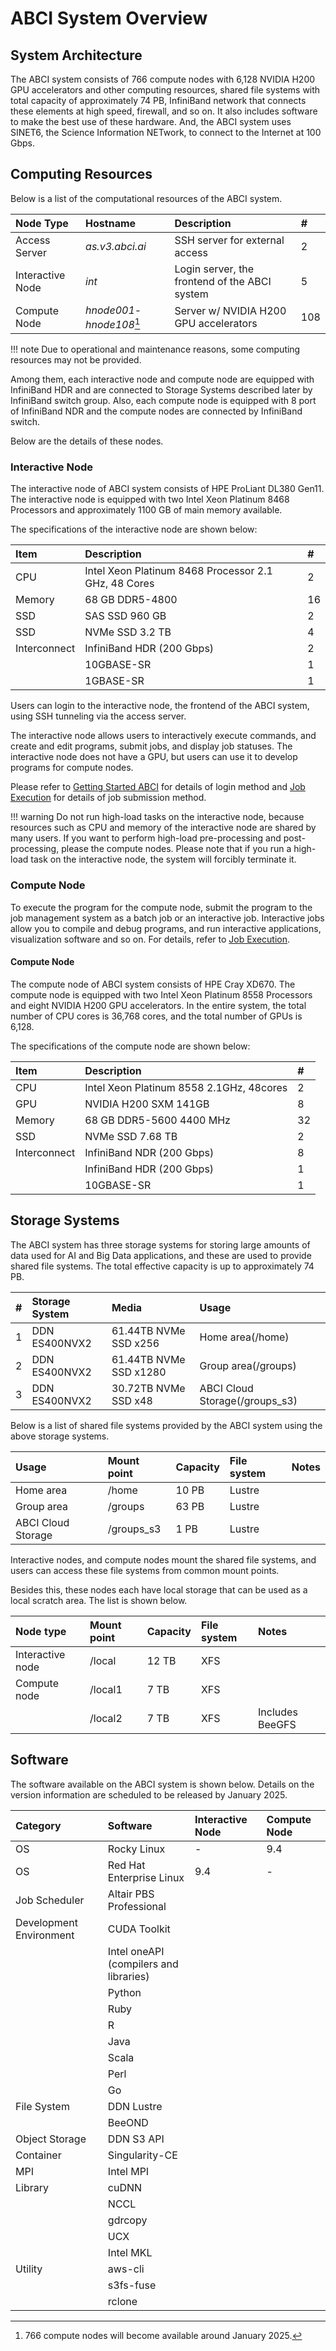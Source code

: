 # ABCI System Overview

## System Architecture

The ABCI system consists of 766 compute nodes with 6,128 NVIDIA H200 GPU accelerators and other computing resources, shared file systems with total capacity of approximately 74 PB, InfiniBand network that connects these elements at high speed, firewall, and so on. It also includes software to make the best use of these hardware. And, the ABCI system uses SINET6, the Science Information NETwork, to connect to the Internet at 100 Gbps.

## Computing Resources

Below is a list of the computational resources of the ABCI system.

| Node Type | Hostname | Description | # |
|:--|:--|:--|:--|
| Access Server | *as.v3.abci.ai* | SSH server for external access | 2 |
| Interactive Node | *int* | Login server, the frontend of the ABCI system | 5 |
| Compute Node | *hnode001*-*hnode108*[^1] | Server w/ NVIDIA H200 GPU accelerators | 108 |

[^1]: 766 compute nodes will become available around January 2025.

!!! note
    Due to operational and maintenance reasons, some computing resources may not be provided.

Among them, each interactive node and compute node are equipped with InfiniBand HDR and are connected to Storage Systems described later by InfiniBand switch group.
Also, each compute node is equipped with 8 port of InfiniBand NDR and the compute nodes are connected by InfiniBand switch.

Below are the details of these nodes.

### Interactive Node

The interactive node of ABCI system consists of HPE ProLiant DL380 Gen11.
The interactive node is equipped with two Intel Xeon Platinum 8468 Processors and approximately 1100 GB of main memory available.

The specifications of the interactive node are shown below:

| Item| Description | # |
|:--|:--|:--|
| CPU | Intel Xeon Platinum 8468 Processor 2.1 GHz, 48 Cores | 2 |
| Memory | 68 GB DDR5-4800 | 16 |
| SSD | SAS SSD 960 GB | 2 |
| SSD | NVMe SSD 3.2 TB | 4 |
| Interconnect | InfiniBand HDR (200 Gbps) | 2 |
| | 10GBASE-SR | 1 |
| | 1GBASE-SR | 1 |

Users can login to the interactive node, the frontend of the ABCI system, using SSH tunneling via the access server.

The interactive node allows users to interactively execute commands, and create and edit programs, submit jobs, and display job statuses. The interactive node does not have a GPU, but users can use it to develop programs for compute nodes.

Please refer to [Getting Started ABCI](getting-started.md) for details of login method and [Job Execution](job-execution.md) for details of job submission method.

!!! warning
    Do not run high-load tasks on the interactive node, because resources such as CPU and memory of the interactive node are shared by many users. If you want to perform high-load pre-processing and post-processing, please the compute nodes.
	Please note that if you run a high-load task on the interactive node, the system will forcibly terminate it.

### Compute Node

To execute the program for the compute node, submit the program to the job management system as a batch job or an interactive job. Interactive jobs allow you to compile and debug programs, and run interactive applications, visualization software and so on. For details, refer to [Job Execution](job-execution.md).

#### Compute Node

The compute node of ABCI system consists of HPE Cray XD670.
The compute node is equipped with two Intel Xeon Platinum 8558 Processors and eight NVIDIA H200 GPU accelerators. In the entire system, the total number of CPU cores is 36,768 cores, and the total number of GPUs is 6,128.

The specifications of the compute node are shown below:

| Item | Description | # |
|:--|:--|:--|
| CPU | Intel Xeon Platinum 8558 2.1GHz, 48cores | 2 |
| GPU | NVIDIA H200 SXM 141GB | 8 |
| Memory | 68 GB DDR5-5600 4400 MHz | 32 |
| SSD | NVMe SSD 7.68 TB | 2 |
| Interconnect | InfiniBand NDR (200 Gbps) | 8 |
| | InfiniBand HDR (200 Gbps) | 1 |
| | 10GBASE-SR | 1 |


## Storage Systems

The ABCI system has three storage systems for storing large amounts of data used for AI and Big Data applications, and these are used to provide shared file systems. The total effective capacity is up to approximately 74 PB.

| # | Storage System | Media | Usage |
|:--|:--|:--|:--|
| 1 | DDN ES400NVX2 | 61.44TB NVMe SSD x256 | Home area(/home) |
| 2 | DDN ES400NVX2 | 61.44TB NVMe SSD x1280 | Group area(/groups) |
| 3 | DDN ES400NVX2 | 30.72TB NVMe SSD x48 | ABCI Cloud Storage(/groups_s3) |

Below is a list of shared file systems provided by the ABCI system using the above storage systems.

| Usage | Mount point | Capacity | File system | Notes |
|:--|:--|:--|:--|:--|
| Home area | /home | 10 PB | Lustre |  |
| Group area | /groups | 63 PB | Lustre |  |
| ABCI Cloud Storage | /groups_s3 | 1 PB | Lustre |  |


Interactive nodes, and compute nodes mount the shared file systems, and users can access these file systems from common mount points.

Besides this, these nodes each have local storage that can be used as a local scratch area. The list is shown below.

| Node type | Mount point | Capacity | File system | Notes |
|:--|:--|:--|:--|:--|
| Interactive node | /local | 12 TB | XFS | |
| Compute node | /local1 | 7 TB | XFS |  |
|                 | /local2 | 7 TB | XFS | Includes BeeGFS |

## Software

The software available on the ABCI system is shown below. Details on the version information are scheduled to be released by January 2025.

| Category | Software | Interactive Node | Compute Node |
|:--|:--|:--|:--|
| OS | Rocky Linux | - | 9.4 |
| OS | Red Hat Enterprise Linux | 9.4 | - |
| Job Scheduler | Altair PBS Professional |  |  |
| Development Environment | CUDA Toolkit |  |  |
| | Intel oneAPI<br>(compilers and libraries) |  |  |
| | Python |  |  |
| | Ruby |  |  |
| | R |  |  |
| | Java |  |  |
| | Scala |  |  |
| | Perl |  |  |
| | Go |  |  |
| File System | DDN Lustre |  |  |
| | BeeOND |  |  |
| Object Storage | DDN S3 API |  |  |
| Container | Singularity-CE |  |  |
| MPI | Intel MPI |  |  |
| Library | cuDNN |  |  |
| | NCCL |  |  |
| | gdrcopy |  |  |
| | UCX |  |  |
| | Intel MKL |  |  |
| Utility | aws-cli |  |  |
| | s3fs-fuse |  |  |
| | rclone |  |  |

